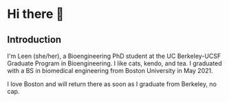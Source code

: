 # Hi there 👋

## Introduction

I'm Leen (she/her), a Bioengineering PhD student at the UC Berkeley-UCSF Graduate Program in Bioengineering. I like cats, kendo, and tea. I graduated with a BS in biomedical engineering from Boston University in May 2021. 

I love Boston and will return there as soon as I graduate from Berkeley, no cap.
